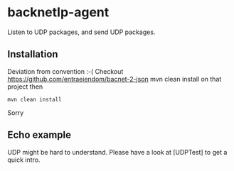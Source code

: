 # backnetIp-agent
Listen to UDP packages, and send UDP packages.

## Installation

Deviation from convention :-(
Checkout https://github.com/entraeiendom/bacnet-2-json
mvn clean install on that project
then

`mvn clean install`

Sorry

## Echo example

UDP might be hard to understand. 
Please have a look at [UDPTest] to get a quick intro.

